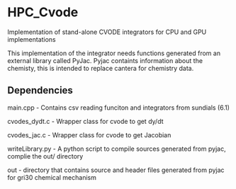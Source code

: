 # HPC_Cvode

Implementation of stand-alone CVODE integrators for CPU and GPU implementations

This implementation of the integrator needs functions generated from an external library called PyJac. Pyjac containts information about the chemisty, this is intended to replace cantera for chemistry data. 

## Dependencies 

main.cpp - Contains csv reading funciton and integrators from sundials (6.1) 

cvodes_dydt.c - Wrapper class for cvode to get dy/dt
 
cvodes_jac.c - Wrapper class for cvode to get Jacobian 

writeLibrary.py - A python script to compile sources generated from pyjac, complie the out/ directory 

out  - directory that contains source and header files generated from pyjac for gri30 chemical mechanism


